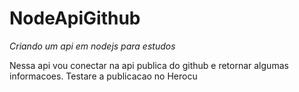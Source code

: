 # NodeApiGithub
*Criando um api em nodejs para estudos* 

Nessa api vou conectar na api publica do github e retornar algumas informacoes.
Testare a publicacao no Herocu

